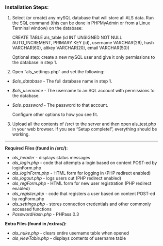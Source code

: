 ### **Installation Steps:** ###

1. Select (or create) any mySQL database that will store all ALS data. Run the SQL command (this can be done in PHPMyAdmin or from a Linux Terminal window) on the database:

    CREATE TABLE als\_table (id INT UNSIGNED NOT NULL AUTO_INCREMENT, PRIMARY KEY (id), username VARCHAR(26), hash VARCHAR(60), altkey VARCHAR(20), email VARCHAR(50))

    Optional step: create a new mySQL user and give it only permissions to the database in step 1.  
2. Open “als_settings.php” and set the following:

 - *$als\_database* - The full database name in step 1.  
 - *$als\_username* - The username to an SQL account with permissions to the database.  
 - *$als\_password* - The password to that account.  

    Configure other options to how you see fit.  
3. Upload all the contents of /src/ to the server and then open als_test.php in your web browser.
If you see “Setup complete!”, everything should be working.

----------


**Required Files (found in /src/):**

- *als\_header*       - displays status messages  
- *als\_login.php*        - code that attempts a login based on content POST-ed by loginForm.php  
- *als\_loginForm.php*    - HTML form for logging in (PHP redirect enabled)  
- *als\_logout.php*       - logs users out (PHP redirect enabled)  
- *als\_regForm.php*      - HTML form for new user registration (PHP redirect enabled)  
- *als\_register.php*     - code that registers a user based on content POST-ed by regForm.php  
- *als\_settings.php*     - stores connection credentials and other commonly accessed functions
- *PasswordHash.php*     - PHPass 0.3

**Extra Files (found in /extras/):**

- *als\_nuke.php* - clears entire username table when opened
- *als\_viewTable.php* - displays contents of username table
